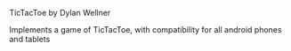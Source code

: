 TicTacToe by Dylan Wellner

Implements a game of TicTacToe, with compatibility for all android phones and tablets
